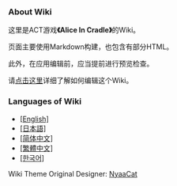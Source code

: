 ### About Wiki

这里是ACT游戏<b>《Alice In Cradle》</b>的Wiki。

页面主要使用Markdown构建，也包含有部分HTML。

此外，在应用编辑前，应当提前进行预览检查。

请[点击这里](contribution/contribute.md)详细了解如何编辑这个Wiki。

### Languages of Wiki

- [[English]](wiki/en/)
- [[日本語]](wiki/ja/)
- [[简体中文]](wiki/zh-hans/)
- [[繁體中文]](wiki/zh-hant/)
- [[한국어]](wiki/ko/)

Wiki Theme Original Designer: [NyaaCat](https://github.com/nyaacat)
